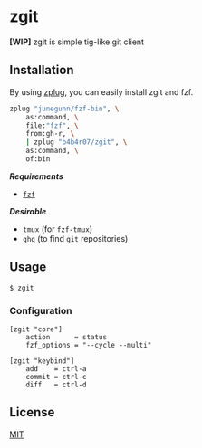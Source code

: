 # zgit

**[WIP]** zgit is simple tig-like git client

## Installation

By using [zplug](https://github.com/b4b4r07/zplug), you can easily install zgit and fzf.

```zsh
zplug "junegunn/fzf-bin", \
    as:command, \
    file:"fzf", \
    from:gh-r, \
    | zplug "b4b4r07/zgit", \
    as:command, \
    of:bin
```

***Requirements***

- [`fzf`](https://github.com/junegunn/fzf)

***Desirable***

- `tmux` (for `fzf-tmux`)
- `ghq` (to find `git` repositories)

## Usage

```console
$ zgit
```

### Configuration

```gitconfig
[zgit "core"]
    action      = status
    fzf_options = "--cycle --multi"
    
[zgit "keybind"]
    add    = ctrl-a
    commit = ctrl-c
    diff   = ctrl-d
```

## License

[MIT](http://b4b4r07.mit-license.org)
